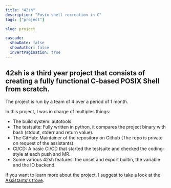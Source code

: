 ```yaml
---
title: "42sh"
description: "Posix shell recreation in C"
tags: ["project"]

slug: project

cascade:
  showDate: false
  showAuthor: false
  invertPagination: true
---
```


## 42sh is a third year project that consists of creating a fully functional C-based POSIX Shell from scratch. 
The project is run by a team of 4 over a period of 1 month.

In this project, I was in charge of multiples things:
- The build system: autotools.
- The testsuite: Fully written in python, it compares the project binary with bash (stdout, stderr and return value).
- The GitHub: Maintainer of the repository on Github (The repo is private on request of the assistants). 
- CI/CD: A basic CI/CD that started the testsuite and checked the coding-style at each push and MR.
- Some various 42sh features: the unset and export builtin, the variable and the IO backend.

If you want to learn more about the project, I suggest to take a look at the [Assistants's trove](https://trove.assistants.epita.fr/).